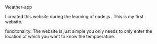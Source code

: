 Weather-app



I created this website during the learning of node.js . This is my first website.

funcitonality:
The website is just simple you only needs to only enter the location of which you want to know the tempoerature.

